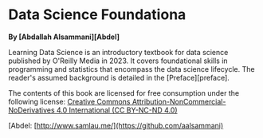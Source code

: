 # Data Science Foundationa

**By [Abdallah Alsammani][Abdel]**

<!--
<img alt="Front cover of textbook" src="content/book-cover.png" height="400px">
-->

Learning Data Science is an introductory textbook for data science
published by O'Reilly Media in 2023. It covers foundational skills in
programming and statistics that encompass the data science lifecycle. The
reader's assumed background is detailed in the [Preface][preface].

The contents of this book are licensed for free consumption under the following license:
[Creative Commons Attribution-NonCommercial-NoDerivatives 4.0 International (CC BY-NC-ND 4.0)](https://creativecommons.org/licenses/by-nc-nd/4.0/)

[Abdel: [http://www.samlau.me/](https://github.com/aalsammani)
